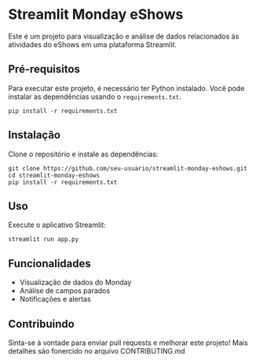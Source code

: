 
# Streamlit Monday eShows

Este é um projeto para visualização e análise de dados relacionados às atividades do eShows em uma plataforma Streamlit.

## Pré-requisitos

Para executar este projeto, é necessário ter Python instalado. Você pode instalar as dependências usando o `requirements.txt`.

```
pip install -r requirements.txt
```

## Instalação

Clone o repositório e instale as dependências:

```
git clone https://github.com/seu-usuario/streamlit-monday-eshows.git
cd streamlit-monday-eshows
pip install -r requirements.txt
```

## Uso

Execute o aplicativo Streamlit:

```
streamlit run app.py
```

## Funcionalidades

- Visualização de dados do Monday
- Análise de campos parados
- Notificações e alertas

## Contribuindo

Sinta-se à vontade para enviar pull requests e melhorar este projeto! Mais detalhes são fonercido no arquivo CONTRIBUTING.md
